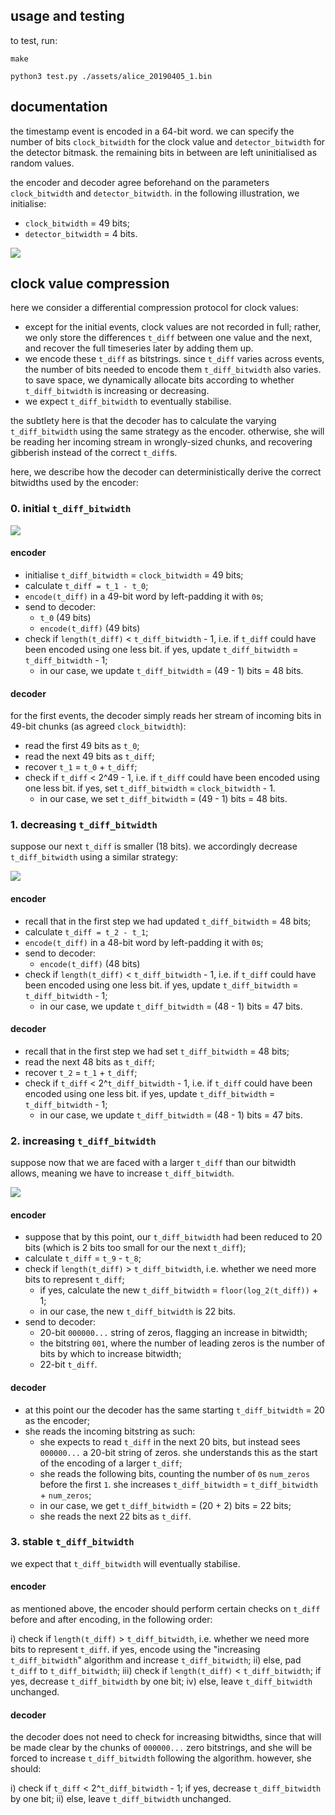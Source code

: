 ## usage and testing

to test, run:

`make`

`python3 test.py ./assets/alice_20190405_1.bin`

## documentation

the timestamp event is encoded in a 64-bit word. we can specify the number of bits `clock_bitwidth` for the clock value and `detector_bitwidth` for the detector bitmask. the remaining bits in between are left uninitialised as random values.

the encoder and decoder agree beforehand on the parameters `clock_bitwidth` and `detector_bitwidth`. in the following illustration, we initialise:
- `clock_bitwidth` = 49 bits;
- `detector_bitwidth` = 4 bits.

![](https://i.imgur.com/J7v4AT6.png)

## clock value compression
here we consider a differential compression protocol for clock values:

- except for the initial events, clock values are not recorded in full; rather, we only store the differences `t_diff` between one value and the next, and recover the full timeseries later by adding them up. 
- we encode these `t_diff` as bitstrings. since `t_diff` varies across events, the number of bits needed to encode them `t_diff_bitwidth` also varies. to save space, we dynamically allocate bits according to whether `t_diff_bitwidth` is increasing or decreasing. 
- we expect `t_diff_bitwidth` to eventually stabilise.

the subtlety here is that the decoder has to calculate the varying `t_diff_bitwidth` using the same strategy as the encoder. otherwise, she will be reading her incoming stream in wrongly-sized chunks, and recovering gibberish instead of the correct `t_diff`s.

here, we describe how the decoder can deterministically derive the correct bitwidths used by the encoder:

### 0. initial `t_diff_bitwidth`

![](https://i.imgur.com/VHaiwnZ.png)

#### encoder
- initialise `t_diff_bitwidth` = `clock_bitwidth` = 49 bits;
- calculate `t_diff = t_1 - t_0`;
- `encode(t_diff)` in a 49-bit word by left-padding it with `0`s;
- send to decoder: 
    - `t_0` (49 bits)
    - `encode(t_diff)` (49 bits)
- check if `length(t_diff)` < `t_diff_bitwidth` - 1, i.e. if `t_diff` could have been encoded using one less bit. if yes, update `t_diff_bitwidth` = `t_diff_bitwidth` - 1;
    -  in our case, we update `t_diff_bitwidth` = (49 - 1) bits = 48 bits.

#### decoder
for the first events, the decoder simply reads her stream of incoming bits in 49-bit chunks (as agreed `clock_bitwidth`):
- read the first 49 bits as `t_0`;
- read the next 49 bits as `t_diff`;
- recover `t_1` = `t_0` + `t_diff`;
- check if `t_diff` < 2^49 - 1, i.e. if `t_diff` could have been encoded using one less bit. if yes, set `t_diff_bitwidth` = `clock_bitwidth` - 1.
    -  in our case, we set `t_diff_bitwidth` = (49 - 1) bits = 48 bits.

### 1. decreasing `t_diff_bitwidth`

suppose our next `t_diff` is smaller (18 bits). we accordingly decrease `t_diff_bitwidth` using a similar strategy:

![](https://i.imgur.com/f6zxXMk.png)

#### encoder
- recall that in the first step we had updated `t_diff_bitwidth` = 48 bits;
- calculate `t_diff = t_2 - t_1`;
- `encode(t_diff)` in a 48-bit word by left-padding it with `0`s;
- send to decoder: 
    - `encode(t_diff)` (48 bits)
- check if `length(t_diff)` < `t_diff_bitwidth` - 1, i.e. if `t_diff` could have been encoded using one less bit. if yes, update `t_diff_bitwidth` = `t_diff_bitwidth` - 1;
    -  in our case, we update `t_diff_bitwidth` = (48 - 1) bits = 47 bits.

#### decoder
- recall that in the first step we had set `t_diff_bitwidth` = 48 bits;
- read the next 48 bits as `t_diff`;
- recover `t_2` = `t_1` + `t_diff`;
- check if `t_diff` < 2^`t_diff_bitwidth` - 1, i.e. if `t_diff` could have been encoded using one less bit. if yes, update `t_diff_bitwidth` = `t_diff_bitwidth` - 1;
    -  in our case, we update `t_diff_bitwidth` = (48 - 1) bits = 47 bits.

### 2. increasing `t_diff_bitwidth`
suppose now that we are faced with a larger `t_diff` than our bitwidth allows, meaning we have to increase `t_diff_bitwidth`.

![](https://i.imgur.com/etCPR9X.png)

#### encoder
- suppose that by this point, our `t_diff_bitwidth` had been reduced to 20 bits (which is 2 bits too small for our the next `t_diff`);
- calculate `t_diff` = `t_9` - `t_8`;
- check if `length(t_diff)` > `t_diff_bitwidth`, i.e. whether we need more bits to represent `t_diff`;
	- if yes, calculate the new `t_diff_bitwidth` = `floor(log_2(t_diff))` + 1;
	- in our case, the new `t_diff_bitwidth` is 22 bits.
- send to decoder:
    - 20-bit `000000...` string of zeros, flagging an increase in bitwidth;
	- the bitstring `001`, where the number of leading zeros is the number of bits by which to increase bitwidth;
    - 22-bit `t_diff`.

#### decoder
- at this point our the decoder has the same starting `t_diff_bitwidth` = 20 as the encoder;
- she reads the incoming bitstring as such:
	- she expects to read `t_diff` in the next 20 bits, but instead sees `000000...` a 20-bit string of zeros. she understands this as the start of the encoding of a larger `t_diff`;
	- she reads the following bits, counting the number of `0`s `num_zeros` before the first `1`. she increases `t_diff_bitwidth` = `t_diff_bitwidth` + `num_zeros`;
	- in our case, we get `t_diff_bitwidth` = (20 + 2) bits = 22 bits;
	- she reads the next 22 bits as `t_diff`.
	
### 3. stable `t_diff_bitwidth`

we expect that `t_diff_bitwidth` will eventually stabilise.

#### encoder
as mentioned above, the encoder should perform certain checks on `t_diff` before and after encoding, in the following order:

i) check if `length(t_diff)` > `t_diff_bitwidth`, i.e. whether we need more bits to represent `t_diff`. if yes, encode using the "increasing `t_diff_bitwidth`" algorithm and increase `t_diff_bitwidth`;
ii) else, pad `t_diff` to `t_diff_bitwidth`;
iii) check if `length(t_diff)` < `t_diff_bitwidth`; if yes, decrease `t_diff_bitwidth` by one bit;
iv) else, leave `t_diff_bitwidth` unchanged.

#### decoder
the decoder does not need to check for increasing bitwidths, since that will be made clear by the chunks of `000000...` zero bitstrings, and she will be forced to increase `t_diff_bitwidth` following the algorithm. however, she should:

i) check if `t_diff` < 2^`t_diff_bitwidth` - 1; if yes, decrease `t_diff_bitwidth` by one bit;
ii) else, leave `t_diff_bitwidth` unchanged.